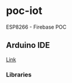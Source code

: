 # poc-iot
ESP8266 - Firebase POC

## Arduino IDE
[Link](https://www.arduino.cc/en/main/software)

### Libraries

